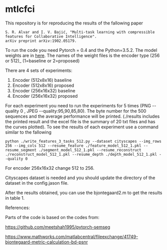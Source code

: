 # mtlcfci

This repository is for reproducing the results of the fallowing paper 

```
S. R. Alvar and I. V. Bajić, "Multi-task learning with compressible features for Collaborative Intelligence".
arXiv preprint arXiv:1902.05179.
```
To run the code you need Pytorch = 0.4 and the Python=3.5.2. The model weights are in [here](https://drive.google.com/drive/folders/1QX26GjOz-j1kjf_tkhth9vdARXhIOSQ0?usp=sharing). The names of the weight files is the encoder type (256 or  512)_ (1=baseline or 2=proposed) 

There are 4 sets of experiments: 
1. Encoder (512x8x16)  baseline 
2. Encoder (512x8x16)  proposed
3. Encoder (256x16x32) baseline 
4. Encoder (256x16x32) proposed

For each experiment you need to run the experiments for 5 times (PNG --quality 0 , JPEG --quality:95,90,85,80). The byte number for the 500 sequences and the average performance will be printed. (./results includes the printed result and the excel file is the summary of 20 txt files and has the curves plotted).
To see the results of each experiment use a command similar to the fallowing
```
python ./write_features_3_tasks_512.py --dataset cityscapes --img_rows 256 --img_cols 512 --resume_feature ./feature_model_512_1.pkl --resume_segment ./segment_model_512_1.pkl --resume_reconstruct ./reconstruct_model_512_1.pkl --resume_depth ./depth_model_512_1.pkl --quality 0 
```
For encoder 256x16x32 change 512 to 256.

Cityscapes dataset is needed and you should update the directory of the dataset in the config.jason file. 

After the results obtained, you can use the bjontegaard2.m to get the results in table 1. 

References:

Parts of the code is based on the codes from:

https://github.com/meetshah1995/pytorch-semseg

https://www.mathworks.com/matlabcentral/fileexchange/41749-bjontegaard-metric-calculation-bd-psnr

